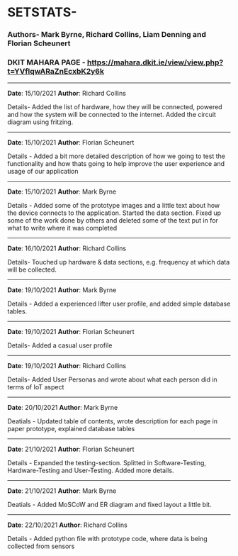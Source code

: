 # SETSTATS-
### Authors- Mark Byrne, Richard Collins, Liam Denning and Florian Scheunert
### DKIT MAHARA PAGE - https://mahara.dkit.ie/view/view.php?t=YVflqwARaZnEcxbK2y6k

---

**Date**: 15/10/2021
**Author**: Richard Collins

Details-
Added the list of hardware, how they will be connected, powered and how the system will be connected to the internet.
Added the circuit diagram using fritzing.

---

**Date**: 15/10/2021
**Author**: Florian Scheunert

Details -
Added a bit more detailed description of how we going to test the functionality and how thats going to help improve
the user experience and usage of our application

---

**Date**: 15/10/2021 
**Author**: Mark Byrne

Details -
Added some of the prototype images and a little text about how the device connects to the application.
Started the data section.
Fixed up some of the work done by others and deleted some of the text put in for what to write where it was completed

---

**Date**: 16/10/2021 
**Author**: Richard Collins

Details-
Touched up hardware & data sections, e.g. frequency at which data will be collected.

---

**Date**: 19/10/2021 
**Author**: Mark Byrne 

Details - 
Added a experienced lifter user profile, and added simple database tables.

---

**Date**: 19/10/2021
**Author**: Florian Scheunert

Details- 
Added a casual user profile

---

**Date**: 19/10/2021 
**Author**: Richard Collins

Details- 
Added User Personas and wrote about what each person did in terms of IoT aspect

---

**Date**: 20/10/2021 
**Author**: Mark Byrne

Deatials -
Updated table of contents, wrote description for each page in paper prototype, explained database tables

---

**Date**: 21/10/2021
**Author**: Florian Scheunert

Details - 
Expanded the testing-section. Splitted in Software-Testing, Hardware-Testing and User-Testing.
Added more details.

---

**Date**: 21/10/2021 
**Author**: Mark Byrne

Deatials -
 Added MoSCoW and ER diagram and fixed layout a little bit.
 
 ---
 
**Date**: 22/10/2021
**Author**: Richard Collins

Details - 
Added python file with prototype code, where data is being collected from sensors
